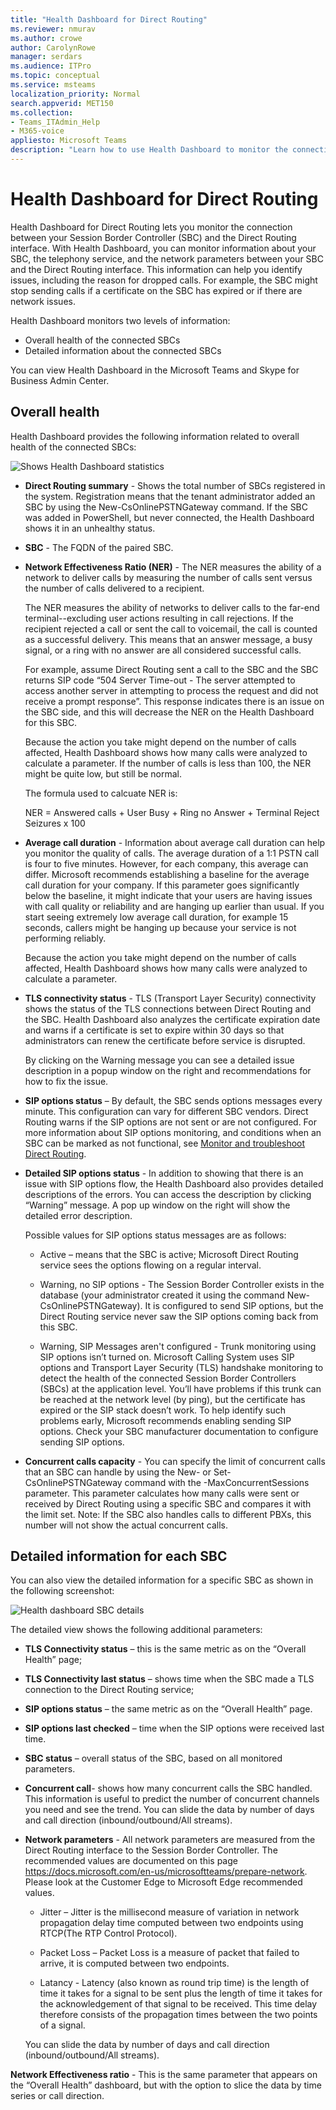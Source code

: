 ```yaml
---
title: "Health Dashboard for Direct Routing"
ms.reviewer: nmurav
ms.author: crowe
author: CarolynRowe
manager: serdars
ms.audience: ITPro
ms.topic: conceptual
ms.service: msteams
localization_priority: Normal
search.appverid: MET150
ms.collection:  
- Teams_ITAdmin_Help
- M365-voice
appliesto: Microsoft Teams
description: "Learn how to use Health Dashboard to monitor the connection between your Session Border Controller and Direct Routing."
---
```


# Health Dashboard for Direct Routing

Health Dashboard for Direct Routing lets you monitor the connection between your Session Border Controller (SBC) and the Direct Routing interface.  With Health Dashboard, you can monitor information about your SBC, the telephony service, and the network parameters between your SBC and the Direct Routing interface. This information can help you identify issues, including the reason for dropped calls. For example, the SBC might stop sending calls if a certificate on the SBC has expired or if there are network issues.  

Health Dashboard monitors two levels of information:

- Overall health of the connected SBCs
- Detailed information about the connected SBCs

You can view Health Dashboard in the Microsoft Teams and Skype for Business Admin Center.


## Overall health

Health Dashboard provides the following information related to overall health of the connected SBCs:

 ![Shows Health Dashboard statistics](media/direct-routing-dashboard-stats1.png)

- **Direct Routing summary** - Shows the total number of SBCs registered in the system. Registration means that the tenant administrator added an SBC by using the New-CsOnlinePSTNGateway command. If the SBC was added in PowerShell, but never connected, the Health Dashboard shows it in an unhealthy status.

- **SBC** - The FQDN of the paired SBC.

- **Network Effectiveness Ratio (NER)** - The NER measures the ability of a network to deliver calls by measuring the number of calls sent versus the number of calls delivered to a recipient.  

   The NER measures the ability of networks to deliver calls to the far-end terminal--excluding user actions resulting in call rejections.  If the recipient rejected a call or sent the call to voicemail, the call is counted as a successful delivery. This means that an answer message, a busy signal, or a ring with no answer are all considered successful calls. 
  
   For example, assume Direct Routing sent a call to the SBC and the SBC returns SIP code “504 Server Time-out - The server attempted to access another server in attempting to process the request and did not receive a prompt response”. This response indicates there is an issue on the SBC side, and this will decrease the NER on the Health Dashboard for this SBC. 
  
   Because the action you take might depend on the number of calls affected, Health Dashboard shows how many calls were analyzed to calculate a parameter. If the number of calls is less than 100, the NER might be quite low, but still be normal. 

   The formula used to calcuate NER is:

   NER = Answered calls + User Busy + Ring no Answer + Terminal Reject Seizures x 100

 
- **Average call duration** - Information about average call duration can help you monitor the quality of calls. The average duration of a 1:1 PSTN call is four to five minutes.  However, for each company, this average can differ.  Microsoft recommends establishing a baseline for the average call duration for your company. If this parameter goes significantly below the baseline, it might indicate that your users are having issues with call quality or reliability and are hanging up earlier than usual. If you start seeing extremely low average call duration, for example 15 seconds, callers might be hanging up because your service is not performing reliably. 

   Because the action you take might depend on the number of calls affected, Health Dashboard shows how many calls were analyzed to calculate a parameter.

- **TLS connectivity status** - TLS (Transport Layer Security) connectivity shows the status of the TLS connections between Direct Routing and the SBC. Health Dashboard also analyzes the certificate expiration date and warns if a certificate is set to expire within 30 days so that administrators can renew the certificate before service is disrupted.

   By clicking on the Warning message you can see a detailed issue description in a popup window on the right and recommendations for how to fix the issue.

- **SIP options status** – By default, the SBC sends options messages every minute. This configuration can vary for different SBC vendors. Direct Routing warns if the SIP options are not sent or are not configured. For more information about SIP options monitoring, and conditions when an SBC can be marked as not functional, see [Monitor and troubleshoot Direct Routing](direct-routing-monitor-and-troubleshoot.md).

- **Detailed SIP options status** - In addition to showing that there is an issue with SIP options flow, the Health Dashboard also provides detailed descriptions of the errors. You can access the description by clicking  “Warning” message. A pop up window on the right will show the detailed error description.

   Possible values for SIP options status messages are as follows:

    - Active – means that the SBC is active; Microsoft Direct Routing service sees the options flowing on a regular interval.

    - Warning, no SIP options - The Session Border Controller exists in the database (your administrator created it using the command New-CsOnlinePSTNGateway). It is configured to send SIP options, but the Direct Routing service never saw the SIP options coming back from this SBC.

    - Warning, SIP Messages aren't configured - Trunk monitoring using SIP options isn’t turned on. Microsoft Calling System uses SIP options and Transport Layer Security (TLS) handshake monitoring to detect the health of the connected Session Border Controllers (SBCs) at the application level. You’ll have problems if this trunk can be reached at the network level (by ping), but the certificate has expired or the SIP stack doesn’t work. To help identify such problems early, Microsoft recommends enabling sending SIP options. Check your SBC manufacturer documentation to configure sending SIP options. 

- **Concurrent calls capacity** - You can specify the limit of concurrent calls that an SBC can handle by using the New- or Set-CsOnlinePSTNGateway command with the -MaxConcurrentSessions parameter. This parameter calculates how many calls were sent or received by Direct Routing using a specific SBC and compares it with the limit set. Note:  If the SBC also handles calls to different PBXs, this number will not show the actual concurrent calls.


## Detailed information for each SBC

You can also view the detailed information for a specific SBC as shown in the following screenshot:

![Health dashboard SBC details](media/direct-routing-dashboard-SBC-detail1.png)


The detailed view shows the following additional parameters:

- **TLS Connectivity status** – this is the same metric as on the “Overall Health” page;

- **TLS Connectivity last status** – shows time when the SBC made a TLS connection to the Direct Routing service;

- **SIP options status** – the same metric as on the “Overall Health” page.

- **SIP options last checked** – time when the SIP options were received last time.

- **SBC status** – overall status of the SBC, based on all monitored parameters.

- **Concurrent call**- shows  how many concurrent calls the SBC handled. This information is useful to predict the number of concurrent channels you need and see the trend. You can slide the data by number of days and call direction (inbound/outbound/All streams).

- **Network parameters** - All network parameters are measured from the Direct Routing interface to the Session Border Controller. The recommended values are documented on this page https://docs.microsoft.com/en-us/microsoftteams/prepare-network. Please look at the Customer Edge to Microsoft Edge recommended values.

   - Jitter – Jitter is the millisecond measure of variation in network propagation delay time computed between two endpoints using RTCP(The RTP Control Protocol).

   - Packet Loss – Packet Loss is a measure of packet that failed to arrive, it is computed between two endpoints.

   - Latancy - Latency (also known as round trip time) is the length of time it takes for a signal to be sent plus the length of time it takes for the acknowledgement of that signal to be received. This time delay therefore consists of the propagation times between the two points of a signal.

   You can slide the data by number of days and call direction (inbound/outbound/All streams).

**Network Effectiveness ratio** - This is the same parameter that appears on the “Overall Health” dashboard, but with the option to slice the data by time series or call direction.




